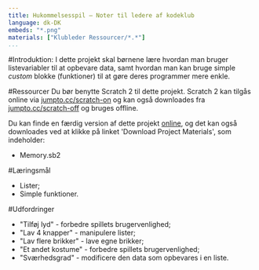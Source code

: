 ```yaml
---
title: Hukommelsesspil — Noter til ledere af kodeklub
language: dk-DK
embeds: "*.png"
materials: ["Klubleder Ressourcer/*.*"] 
...
```


#Introduktion:
I dette projekt skal børnene lære hvordan man bruger listevariabler til at opbevare data, samt hvordan man kan bruge simple _custom_ blokke (funktioner) til at gøre deres programmer mere enkle.

#Ressourcer
Du bør benytte Scratch 2 til dette projekt. Scratch 2 kan tilgås online via [jumpto.cc/scratch-on](http://jumpto.cc/scratch-on) og kan også downloades fra [jumpto.cc/scratch-off](http://jumpto.cc/scratch-off) og bruges offline. 

Du kan finde en færdig version af dette projekt <a href="http://scratch.mit.edu/projects/34874510/#editor">online</a>, og det kan også downloades ved at klikke på linket 'Download Project Materials', som indeholder:  

+ Memory.sb2

#Læringsmål
+ Lister;
+ Simple funktioner.

#Udfordringer
+ "Tilføj lyd" - forbedre spillets brugervenlighed;
+ "Lav 4 knapper" - manipulere lister;
+ "Lav flere brikker" - lave egne brikker;
+ "Et andet kostume" - forbedre spillets brugervenlighed;
+ "Sværhedsgrad" - modificere den data som opbevares i en liste.  
